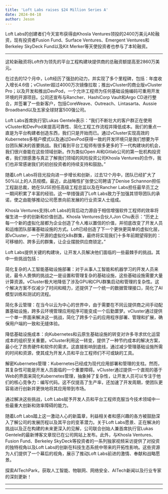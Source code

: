 ```yaml
---
title: 'Loft Labs raises $24 Million Series A'
date: 2024-04-18
author: Jeson
---
```


Loft Labs的创建者们今天宣布获得由Khosla Ventures领投的2400万美元A轮融资，现有投资者Fusion Fund、Surface Ventures、Emergent Ventures和Berkeley SkyDeck Fund以及Kit Merker等天使投资者也参与了本轮融资。

---
这轮新融资将Loft作为领先的平台工程构建块提供商的总融资额提高至2860万美元。

在过去的12个月中，Loft经历了强劲的动力，并实现了多个里程碑，包括：年度收入增长4.6倍；vCluster超过4000万次镜像拉取；推出vCluster的商业版vCluster Pro；以及开发和推出DevPod，一个允许工程师为任何基础设施编码可重用开发环境的开源项目。公司还宣布与Rancher、HashiCorp Vault和Argo CD进行整合，并签署了一些新客户，包括CoreWeave、Outreach、Lintasarta、Aussie Broadband以及五家全球财富500强公司。

Loft Labs首席执行官Lukas Gentele表示：“我们不断壮大的客户群正在使用vCluster和DevPod来提高可靠性、简化工程工作流程并降低成本。我们的重点一直是为平台构建者创造东西，我们只是开始而已。通过vCluster实现高效的Kubernetes多租户模式以及通过DevPod获得一致的开发环境只是我们想要为平台团队解决的首要挑战。我们看到平台工程师有很多更多的下一代构建块的机会，我们很兴奋能在这些领域创新。作为类似Open AI和Gitlab公司的第一批机构投资者，我们很感激与真正了解我们领域的风险投资公司Khosla Ventures的合作，我们也非常感谢我们的初创投资者的持续支持和鼓励。”

随着Loft Labs将目光投向进一步增长和创新，过去12个月中，团队已经扩大了50%以上的人员规模。最近，此战略性扩张使公司聘请了Denise Schannon担任工程副总裁，她在SUSE担任高级工程总监以及在Rancher Labs担任最早员工之一期间积累了丰富的经验。这一举措强调了Loft Labs致力于加强其领导团队的承诺，使之由能够推动公司愿景向前发展的行业资深人士组成。

Khosla Ventures支持Loft Labs的背后动力源自于相信增强软件工程师的效率将催生进一步的创新和价值创造。Khosla Ventures合伙人Jon Chu表示：“历史上每一个新的虚拟化层都为企业创造了令人难以置信的价值，并彻底改变了开发人员和运维团队部署基础设施的方式。Loft已经创造了下一个更快更简单的虚拟化层，即vCluster，一个开源的虚拟化k8s群集，最终将实现我们十多年前期望得到的：可移植的、跨多云的群集，让企业摆脱供应商锁定。”

Loft Labs提供关键的构建块，让开发人员解决他们面临的一些最棘手的挑战。其中一些挑战包括：

简化复杂的人工智能基础设施部署：对于从事人工智能和机器学习的开发人员来说，最令人畏惧的挑战之一是设置和管理复杂的基础设施，这些基础设施需要大量计算资源。vCluster极大地降低了涉及GPU和CPU群集启动和管理的复杂性。这个解决方案不仅减少了时间和精力，还提供了一个统一的数据管理接口，简化了AI模型训练和测试的流程。

简化多云管理：在当今以云为中心的世界中，由于需要在不同云提供商之间手动配置基础设施，跨多云环境管理应用程序可能变成一个后勤噩梦。vCluster通过提供一个单一界面来解决这一挑战，简化了跨多个云的应用程序部署、管理和扩展，确保用户端的一致和无缝体验。

降低基础设施成本：向Kubernetes和云原生基础设施的转变对许多寻求优化运营成本的组织至关重要。vCluster利用这一转变，提供了一种节约成本的解决方案，最小化了昂贵硬件和软件的需求。这直接影响到底线，通过减少管理基础设施所需的时间和资源，使其成为开发人员和平台工程师们不可或缺的工具。

解密Kubernetes管理：Kubernetes已经成为现代应用部署和管理的支柱。然而，其复杂性可能是开发人员面临的一个重要障碍。vCluster通过提供一个直观的基于Web的界面来简化Kubernetes管理，抽象掉了复杂性，让开发人员可以专注于他们的核心竞争力：编写代码。这不仅提高了生产率，还加速了开发周期，使团队更容易进行创新并更快地将其应用带到市场。

通过解决这些挑战，Loft Labs赋予开发人员和平台工程师克服当今技术领域中一些最重大创新和效率障碍的能力。

随着Loft Labs踏上这一激动人心的新篇章，利益相关者和感兴趣的各方被鼓励深入了解公司的发展历程以及其平台的变革潜力。关于Loft Labs愿景、正在解决的挑战以及正在构建的未来更深入的见解，公司联合创始人兼首席执行官Lukas Gentele的最新博客文章现已在公司网站上发布。此外，与Khosla Ventures、Fusion Fund、Berkeley SkyDeck等投资者的一系列独家视频采访提供了对投资的独特视角以及Loft Labs的创新在科技生态系统中带来的开拓性影响。这些资源为人们提供了一个幕后的视角，展示了推动Loft Labs前进的激情、奉献和战略愿景。

探索AITechPark，获取人工智能、物联网、网络安全、AITech新闻以及行业专家的深刻更新！

---
---
